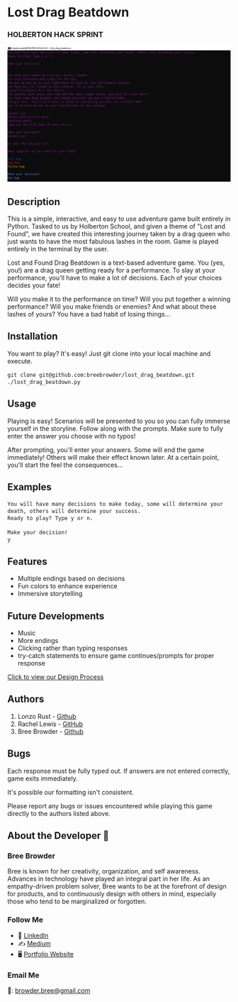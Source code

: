 # Lost Drag Beatdown

### HOLBERTON HACK SPRINT

![](https://github.com/breebrowder/lost_drag_beatdown/blob/main/images/game-demo.png)


## Description

This is a simple, interactive, and easy to use adventure game built entirely in Python. Tasked to us by Holberton School, and given a theme of "Lost and Found", we have created this interesting journey taken by a drag queen who just wants to have the most fabulous lashes in the room. Game is played entirely in the terminal by the user.

Lost and Found Drag Beatdown is a text-based adventure game. You (yes, you!) are a drag queen getting ready for a performance. To slay at your performance, you'll have to make a lot of decisions. Each of your choices decides your fate!

Will you make it to the performance on time? Will you put together a winning performance? Will you make friends or enemies? And what about these lashes of yours? You have a bad habit of losing things...

## Installation

You want to play? It's easy! Just git clone into your local machine and execute.

```
git clone git@github.com:breebrowder/lost_drag_beatdown.git
./lost_drag_beatdown.py
```

## Usage

Playing is easy! Scenarios will be presented to you so you can fully immerse yourself in the storyline. Follow along with the prompts. Make sure to fully enter the answer you choose with no typos!

After prompting, you'll enter your answers. Some will end the game immediately! Others will make their effect known later. At a certain point, you'll start the feel the consequences...

## Examples

```
You will have many decisions to make today, some will determine your death, others will determine your success.
Ready to play? Type y or n.

Make your decision!
y

```

## Features

- Multiple endings based on decisions
- Fun colors to enhance experience
- Immersive storytelling

## Future Developments

- Music
- More endings
- Clicking rather than typing responses
- try-catch statements to ensure game continues/prompts for proper response

[Click to view our Design Process](https://docs.google.com/presentation/d/1IoefVj-amq4SfYdd74CEUc1VBmBIwoskYpjHUNZyGNE/edit?usp=sharing)

## Authors

1. Lonzo Rust - [Github](https://github.com/lonzor)
2. Rachel Lewis - [GitHub](https://github.com/rlewis11769)
3. Bree Browder - [Github](https://github.com/breezybrow)

## Bugs

Each response must be fully typed out. If answers are not entered correctly, game exits immediately.

It's possible our formatting isn't consistent.

Please report any bugs or issues encountered while playing this game directly to the authors listed above.

## About the Developer  💬

### Bree Browder

Bree is known for her creativity, organization, and self awareness. Advances in technology have played an integral part in her life. As an empathy-driven problem solver, Bree wants to be at the forefront of design for products, and to continuously design with others in mind, especially those who tend to be marginalized or forgotten.

### Follow Me

- 📁 [LinkedIn](https://www.linkedin.com/in/breebrowder/)
- ✍️ [Medium](https://medium.com/@breebrowder)
- 🖥️ [Portfolio Website](https://breebrowder.github.io)

### Email Me
📩: browder.bree@gmail.com
